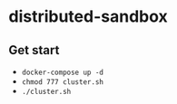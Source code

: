 # distributed-sandbox

## Get start

* `docker-compose up -d`
* `chmod 777 cluster.sh`
* `./cluster.sh`
